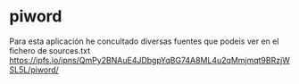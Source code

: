 # piword

Para esta aplicación he concultado diversas fuentes que podeis ver en el fichero de sources.txt
https://ipfs.io/ipns/QmPy2BNAuE4JDbgpYqBG74A8ML4u2qMmjmqt9BRzjWSL5L/piword/
